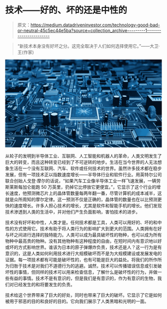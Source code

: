 # 技术——好的、坏的还是中性的

> 原文：<https://medium.datadriveninvestor.com/technology-good-bad-or-neutral-45c5ec44e5ba?source=collection_archive---------1----------------------->

> “新技术本身没有好坏之分。这完全取决于人们如何选择使用它。”——大卫·王(作家)

![](img/cc81062f097c5056c0a3ec1c84248263.png)

从轮子的发明到半导体工业、互联网、人工智能和机器人的革命，人类文明发生了巨大的转变，而且这种转变已经到了不可逆转的地步。生活在当今世界的人无法想象生活在一个没有互联网、汽车、软件或任何技术的世界。虽然许多技术都在稳步发展，但有一项技术正以指数速度增长——半导体行业和软件行业。用英特尔公司联合创始人戈登·摩尔的话说，“如果汽车工业像半导体工业一样飞速发展，一辆劳斯莱斯每加仑能跑 50 万英里，扔掉它比停放它更便宜。”，它显示了这个行业的增长速度，他预测微芯片上的晶体管数量每两年翻一番，尽管计算机的成本减半，这就是众所周知的摩尔定律。这一预测不仅是正确的，晶体管的数量也在以比预测更快的速度增长。许多人担心技术的增长，尤其是软件和智能手机的增长。他们发现技术渗透到人类的生活中，并对他们产生负面影响，害怕技术的进步。

技术没有好坏和中性，人类才是。任何技术都是工具，人类可以用好的、坏的和中性的方式使用它。技术有助于将人类行为的影响扩大到更大的范围。人类拥有在好与坏之间进行选择的独特能力。人类可以成为最具破坏性的物种，也可以成为所有物种中最高贵的物种。没有其他物种有这种程度的自由，在短时间内有意识地以好或坏的方式影响世界。谁该为日本的原子弹爆炸负责，技术还是人？这一行为是有意识的，这是人类如何利用技术进行大规模破坏而不是为大规模建设或发展发电的证据。每一项技术都有可能是破坏性的，也有可能是巨大的益处。将我们的所作所为归咎于技术是对我们不道德行为的逃避。诚然，技术可以传播错误信息或引发破坏性的事情，但同样的技术可以用来检查信息，了解什么是破坏性的行为，并做一些有益的事情。技术不是有意识的，但是我们是有意识的，作为有意识的生物，我们对已经发生的和将要发生的负责。

技术给这个世界带来了巨大的好处，同时也带来了巨大的破坏。它显示了它是如何被用于邪恶的目的和良好的目的。它向我们展示了人类黑暗和光明的一面。
